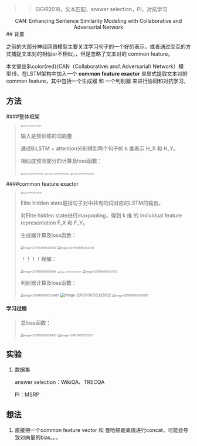 >> SIGIR2018，文本匹配，answer selection，PI，对抗学习

<center>CAN: Enhancing Sentence Similarity Modeling with Collaborative and Adversarial Network</center>
## 背景

之前的大部分神经网络模型主要关注学习句子的一个好的表示，或者通过交互的方式捕捉文本对的相似or不相似，，但是忽略了文本对的 common feature。



本文提出$\color{red}{CAN（Collaborative\ and\ Adversarial\ Network）模型}$，在LSTM架构中加入一个 **common feature exactor** 来显式提取文本对的 common feature，其中包括一个生成器 和 一个判别器 来进行协同和对抗学习，



## 方法

####整体框架

> <img src="/Users/caiyinqiong/Library/Application Support/typora-user-images/image-20191106154211160.png" alt="image-20191106154211160" style="zoom:30%;" />
>
> 输入是预训练的词向量
>
> 通过BiLSTM + attention分别得到两个句子的 k 维表示 H_X 和 H_Y。
>
> 相似度预测部分的计算及loss函数：
>
> <img src="/Users/caiyinqiong/Library/Application Support/typora-user-images/image-20191106161155043.png" alt="image-20191106161155043" style="zoom:33%;" />
>
> <img src="/Users/caiyinqiong/Library/Application Support/typora-user-images/image-20191106154453662.png" alt="image-20191106154453662" style="zoom:33%;" />
>
> <img src="/Users/caiyinqiong/Library/Application Support/typora-user-images/image-20191106154818366.png" alt="image-20191106154818366" style="zoom:33%;" />
>
>  

####common feature exactor

> <img src="/Users/caiyinqiong/Library/Application Support/typora-user-images/image-20191106154910555.png" alt="image-20191106154910555" style="zoom:30%;" />
>
> Elite hidden state是指句子对中共有的词对应的LSTM的输出。
>
> 对Elite hidden state进行maxpooling，得到 k 维 的 individual feature representation F_X 和 F_Y。
>
> 生成器计算及loss函数：
>
> <img src="/Users/caiyinqiong/Library/Application Support/typora-user-images/image-20191106155225190.png" alt="image-20191106155225190" style="zoom:50%;" />
>
> <img src="/Users/caiyinqiong/Library/Application Support/typora-user-images/image-20191106160254283.png" alt="image-20191106160254283" style="zoom:50%;" />
>
> ！！！！理解：
>
> <img src="/Users/caiyinqiong/Library/Application Support/typora-user-images/image-20191106160616186.png" alt="image-20191106160616186" style="zoom:50%;" />
>
> <img src="/Users/caiyinqiong/Library/Application Support/typora-user-images/image-20191106160540995.png" alt="image-20191106160540995" style="zoom:33%;" />
>
> 
>
> <img src="/Users/caiyinqiong/Library/Application Support/typora-user-images/image-20191106163135712.png" alt="image-20191106163135712" style="zoom:50%;" />
>
> 判别器计算及loss函数：
>
> <img src="/Users/caiyinqiong/Library/Application Support/typora-user-images/image-20191106160334987.png" alt="image-20191106160334987" style="zoom:53%;" />
>
> <img src="/Users/caiyinqiong/Library/Application Support/typora-user-images/image-20191106155333932.png" alt="image-20191106155333932" style="zoom:70%;" />
>
> <img src="/Users/caiyinqiong/Library/Application Support/typora-user-images/image-20191106155837801.png" alt="image-20191106155837801" style="zoom:50%;" />

#### 学习过程

> 总loss函数：
>
> <img src="/Users/caiyinqiong/Library/Application Support/typora-user-images/image-20191106161006445.png" alt="image-20191106161006445" style="zoom:50%;" />
>
> <img src="/Users/caiyinqiong/Library/Application Support/typora-user-images/image-20191106161031301.png" alt="image-20191106161031301" style="zoom:50%;" />



## 实验

1. 数据集

   answer selection：WikiQA、TRECQA

   PI：MSRP



## 想法

1. 直接把一个common feature vector 和 曼哈顿距离值进行concat，可能会导致对向量的bias。。。